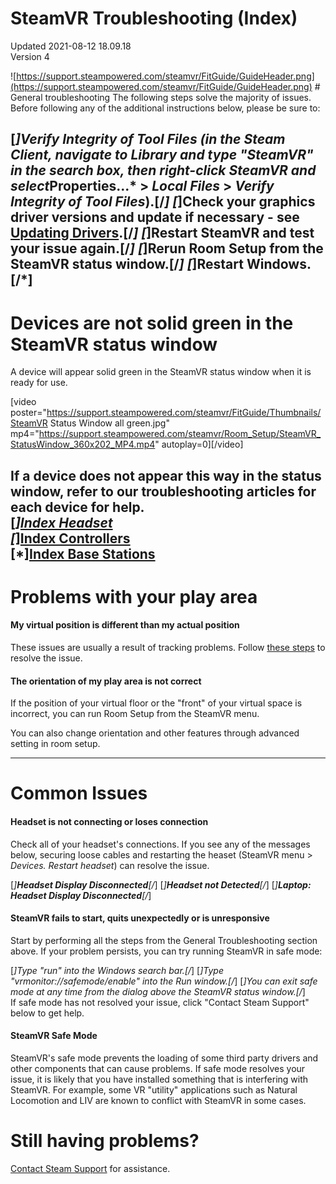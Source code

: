 # SteamVR Troubleshooting (Index)
Updated 2021-08-12 18.09.18  
Version 4  

![https://support.steampowered.com/steamvr/FitGuide/GuideHeader.png](https://support.steampowered.com/steamvr/FitGuide/GuideHeader.png) # General troubleshooting
The following steps solve the majority of issues. Before following any of the additional instructions below, please be sure to:  
  
[*]Verify Integrity of Tool Files (in the Steam Client, navigate to *Library* and type "SteamVR" in the search box, then right-click SteamVR and select*Properties...* > *Local Files* > *Verify Integrity of Tool Files*).[/*]  			[*]Check your graphics driver versions and update if necessary - see [Updating Drivers](https://help.steampowered.com/en/faqs/view/5799-495F-1F25-D15B).[/*]  			[*]Restart SteamVR and test your issue again.[/*]  			[*]Rerun Room Setup from the SteamVR status window.[/*]  			[*]Restart Windows.[/*]
---
  
  
# Devices are not solid green in the SteamVR status window
A device will appear solid green in the SteamVR status window when it is ready for use.  
  
[video poster="https://support.steampowered.com/steamvr/FitGuide/Thumbnails/SteamVR Status Window all green.jpg" mp4="https://support.steampowered.com/steamvr/Room_Setup/SteamVR_StatusWindow_360x202_MP4.mp4" autoplay=0][/video]  
  
If a device does not appear this way in the status window, refer to our troubleshooting articles for each device for help.  
[*][Index Headset](https://help.steampowered.com/en/faqs/view/7D79-694F-CD36-CC9A#hmdnotgreen)  
[*][Index Controllers](https://help.steampowered.com/en/faqs/view/57B5-E574-406A-4E61#knucklenotgreen)  
[*][Index Base Stations](https://help.steampowered.com/en/faqs/view/1AF1-670B-FF5C-3323#basenotgreen)
---
  
  
 # Problems with your play area
#### My virtual position is different than my actual position
These issues are usually a result of tracking problems. Follow [these steps](https://help.steampowered.com/en/faqs/view/1AF1-670B-FF5C-3323#tracking) to resolve the issue.  
  
#### The orientation of my play area is not correct
If the position of your virtual floor or the "front" of your virtual space is incorrect, you can run Room Setup from the SteamVR menu.  
  
You can also change orientation and other features through advanced setting in room setup.  
  
---
# Common Issues
#### Headset is not connecting or loses connection
Check all of your headset's connections. If you see any of the messages below, securing loose cables and restarting the heaset (SteamVR menu > *Devices.* *Restart headset*) can resolve the issue.  
  
[*]**Headset Display Disconnected**[/*]  				[*]**Headset not Detected**[/*]  				[*]**Laptop: Headset Display Disconnected**[/*]  
#### SteamVR fails to start, quits unexpectedly or is unresponsive
Start by performing all the steps from the General Troubleshooting section above. If your problem persists, you can try running SteamVR in safe mode:  
  
[*]Type "run" into the Windows search bar.[/*]  			[*]Type "vrmonitor://safemode/enable" into the Run window.[/*]  			[*]You can exit safe mode at any time from the dialog above the SteamVR status window.[/*]  
If safe mode has not resolved your issue, click "Contact Steam Support" below to get help.  
  
#### SteamVR Safe Mode
SteamVR's safe mode prevents the loading of some third party drivers and other components that can cause problems. If safe mode resolves your issue, it is likely that you have installed something that is interfering with SteamVR. For example, some VR "utility" applications such as Natural Locomotion and LIV are known to conflict with SteamVR in some cases.  
  
# Still having problems?
  
[Contact Steam Support](https://help.steampowered.com/en/wizard/HelpWithVRHardware) for assistance.